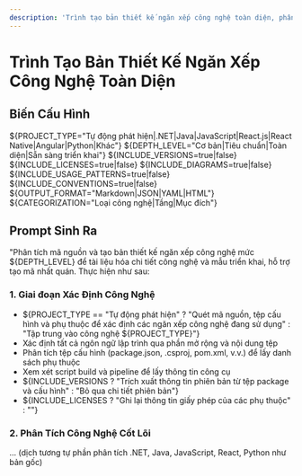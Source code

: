 ```yaml
---
description: 'Trình tạo bản thiết kế ngăn xếp công nghệ toàn diện, phân tích mã nguồn để tạo tài liệu kiến trúc chi tiết. Tự động phát hiện các ngăn xếp công nghệ, ngôn ngữ lập trình và mẫu triển khai trên nhiều nền tảng (.NET, Java, JavaScript, React, Python). Sinh bản thiết kế có thể cấu hình với thông tin phiên bản, chi tiết giấy phép, mẫu sử dụng, quy ước viết mã và sơ đồ trực quan. Cung cấp các mẫu sẵn sàng triển khai và duy trì tính nhất quán kiến trúc cho phát triển có định hướng.'
---
```


# Trình Tạo Bản Thiết Kế Ngăn Xếp Công Nghệ Toàn Diện

## Biến Cấu Hình
${PROJECT_TYPE="Tự động phát hiện|.NET|Java|JavaScript|React.js|React Native|Angular|Python|Khác"} <!-- Công nghệ chính -->
${DEPTH_LEVEL="Cơ bản|Tiêu chuẩn|Toàn diện|Sẵn sàng triển khai"} <!-- Mức độ phân tích -->
${INCLUDE_VERSIONS=true|false} <!-- Bao gồm thông tin phiên bản -->
${INCLUDE_LICENSES=true|false} <!-- Bao gồm thông tin giấy phép -->
${INCLUDE_DIAGRAMS=true|false} <!-- Tạo sơ đồ kiến trúc -->
${INCLUDE_USAGE_PATTERNS=true|false} <!-- Bao gồm mẫu sử dụng mã -->
${INCLUDE_CONVENTIONS=true|false} <!-- Tài liệu quy ước mã -->
${OUTPUT_FORMAT="Markdown|JSON|YAML|HTML"} <!-- Chọn định dạng đầu ra -->
${CATEGORIZATION="Loại công nghệ|Tầng|Mục đích"} <!-- Phương pháp phân loại -->

## Prompt Sinh Ra

"Phân tích mã nguồn và tạo bản thiết kế ngăn xếp công nghệ mức ${DEPTH_LEVEL} để tài liệu hóa chi tiết công nghệ và mẫu triển khai, hỗ trợ tạo mã nhất quán. Thực hiện như sau:

### 1. Giai đoạn Xác Định Công Nghệ
- ${PROJECT_TYPE == "Tự động phát hiện" ? "Quét mã nguồn, tệp cấu hình và phụ thuộc để xác định các ngăn xếp công nghệ đang sử dụng" : "Tập trung vào công nghệ ${PROJECT_TYPE}"}
- Xác định tất cả ngôn ngữ lập trình qua phần mở rộng và nội dung tệp
- Phân tích tệp cấu hình (package.json, .csproj, pom.xml, v.v.) để lấy danh sách phụ thuộc
- Xem xét script build và pipeline để lấy thông tin công cụ
- ${INCLUDE_VERSIONS ? "Trích xuất thông tin phiên bản từ tệp package và cấu hình" : "Bỏ qua chi tiết phiên bản"}
- ${INCLUDE_LICENSES ? "Ghi lại thông tin giấy phép của các phụ thuộc" : ""}

### 2. Phân Tích Công Nghệ Cốt Lõi
... (dịch tương tự phần phân tích .NET, Java, JavaScript, React, Python như bản gốc)